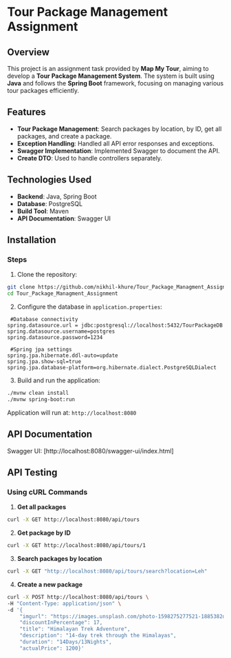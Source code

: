 # Tour Package Management Assignment

## Overview

This project is an assignment task provided by **Map My Tour**, aiming to develop a **Tour Package Management System**. 
The system is built using **Java** and follows the **Spring Boot** framework, focusing on managing various tour packages efficiently.

## Features

- **Tour Package Management**: Search packages by location, by ID, get all packages, and create a package.
- **Exception Handling**: Handled all API error responses and exceptions.
- **Swagger Implementation**: Implemented Swagger to document the API.
- **Create DTO**: Used to handle controllers separately.


## Technologies Used

- **Backend**: Java, Spring Boot
- **Database**: PostgreSQL
- **Build Tool**: Maven
- **API Documentation**: Swagger UI


## Installation

### Steps

1. Clone the repository:

```bash
git clone https://github.com/nikhil-khure/Tour_Package_Managment_Assignment.git
cd Tour_Package_Managment_Assignment
```

2. Configure the database in `application.properties`:

```properties
 #Database connectivity
spring.datasource.url = jdbc:postgresql://localhost:5432/TourPackageDB
spring.datasource.username=postgres
spring.datasource.password=1234

 #Spring jpa settings
spring.jpa.hibernate.ddl-auto=update
spring.jpa.show-sql=true
spring.jpa.database-platform=org.hibernate.dialect.PostgreSQLDialect

```

3. Build and run the application:

```bash
./mvnw clean install
./mvnw spring-boot:run
```

Application will run at: `http://localhost:8080`

## API Documentation

Swagger UI: [http://localhost:8080/swagger-ui/index.html]

## API Testing

### Using cURL Commands

1. **Get all packages**

```bash
curl -X GET http://localhost:8080/api/tours
```

2. **Get package by ID**

```bash
curl -X GET http://localhost:8080/api/tours/1
```

3. **Search packages by location**

```bash
curl -X GET "http://localhost:8080/api/tours/search?location=Leh"
```

4. **Create a new package**

```bash
curl -X POST http://localhost:8080/api/tours \
-H "Content-Type: application/json" \
-d '{
    "imgurl": "https://images.unsplash.com/photo-1598275277521-1885382d523a",
    "discountInPercentage": 17,
    "title": "Himalayan Trek Adventure",
    "description": "14-day trek through the Himalayas",
    "duration": "14Days/13Nights",
    "actualPrice": 1200}'
```
###